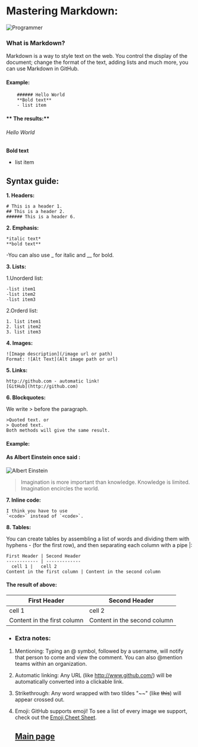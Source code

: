 # Mastering Markdown:


![Programmer](https://cdn5.vectorstock.com/i/1000x1000/36/19/coding-and-programming-line-art-thin-icons-vector-10623619.jpg)


### **What is Markdown?**

Markdown is a way to style text on the web. You control the display of the document; change the format of the text, adding lists  and much more, you can use Markdown in GitHub.


#### **Example:**

        ###### Hello World
        **Bold text**
        - list item

#### ** The results:**

###### Hello World
**Bold text**
- list item

## Syntax guide:

**1. Headers:**

    # This is a header 1.
    ## This is a header 2.
    ###### This is a header 6.

**2. Emphasis:**

    *italic text*
    **bold text**

-You can also use _ for italic and __ for bold.

**3. Lists:**

1.Unorderd list:


    -list item1
    -list item2
    -list item3

2.Orderd list:

    1. list item1
    2. list item2
    3. list item3

**4. Images:**

    ![Image description](/image url or path)
    Format: ![Alt Text](Alt image path or url)

**5. Links:**

    http://github.com - automatic link!
    [GitHub](http://github.com)

**6. Blockquotes:**

 We write > before the paragraph.

    >Quoted text. or
    > Quoted text.
    Both methods will give the same result.

  #### **Example:**

#### **As Albert Einstein once said :**
  ![Albert Einstein](https://miro.medium.com/max/2890/1*oC1wQeImbqzcfO3jixK2oQ.jpeg)


>Imagination is more important than knowledge. Knowledge is limited. Imagination encircles the world.

**7. Inline code:**

    I think you have to use
    `<code>` instead of `<code>`.


**8. Tables:**

You can create tables by assembling a list of words and dividing them with hyphens - (for the first row), and then separating each column with a pipe |:


    First Header | Second Header
    ------------ | -------------
      cell 1 |   cell 2
    Content in the first column | Content in the second column

#### **The result of above:**

First Header | Second Header
------------ | -------------
  cell 1 |   cell 2
Content in the first column | Content in the second column



- ### **Extra notes:**

1. Mentioning: Typing an @ symbol, followed by a username, will notify that person to come and view the comment. You can also @mention teams within an organization.

2. Automatic linking: Any URL (like http://www.github.com/) will be automatically converted into a clickable link.

3. Strikethrough: Any word wrapped with two tildes "~~" (like ~~this~~) will appear crossed out.

4. Emoji: GitHub supports emoji!
To see a list of every image we support, check out the [Emoji Cheet Sheet](https://github.com/ikatyang/emoji-cheat-sheet/blob/master/README.md).




   ## [Main page](https://amjadmesmar.github.io/reading-notes/)